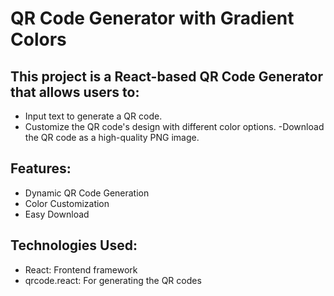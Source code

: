 # QR Code Generator with Gradient Colors
## This project is a React-based QR Code Generator that allows users to:
- Input text to generate a QR code.
- Customize the QR code's design with different color options.
-Download the QR code as a high-quality PNG image.
## Features:
- Dynamic QR Code Generation
- Color Customization
- Easy Download
## Technologies Used:
- React: Frontend framework
- qrcode.react: For generating the QR codes
